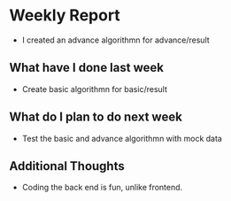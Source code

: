 # Weekly Report

-   I created an advance algorithmn for advance/result

## What have I done last week

-   Create basic algorithmn for basic/result

## What do I plan to do next week

-   Test the basic and advance algorithmn with mock data

## Additional Thoughts

-   Coding the back end is fun, unlike frontend.

